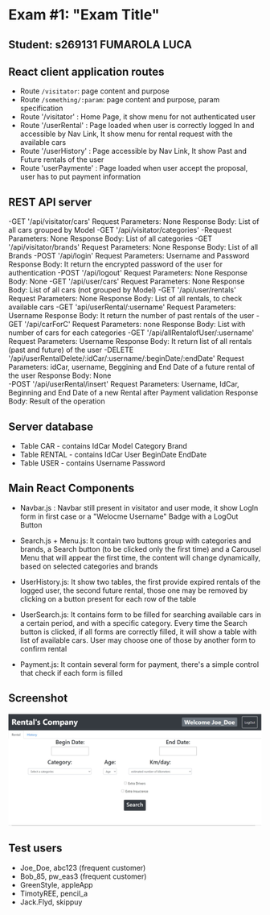 # Exam #1: "Exam Title"
## Student: s269131 FUMAROLA LUCA

## React client application routes

- Route `/visitator`: page content and purpose
- Route `/something/:param`: page content and purpose, param specification
- Route '/visitator' : Home Page, it show menu for not authenticated user
- Route '/userRental' : Page loaded when user is correctly logged In and accessible by Nav Link, It show menu for rental request with the available cars
- Route '/userHistory' : Page accessible by Nav Link, It show Past and Future rentals of the user
- Route 'userPaymente' :  Page loaded when user accept the proposal, user has to put payment information  

## REST API server

-GET '/api/visitator/cars' 
Request Parameters: None
Response Body: List of all cars grouped by Model
-GET '/api/visitator/categories'
-Request Parameters: None
Response Body: List of all categories
-GET '/api/visitator/brands'
Request Parameters: None
Response Body: List of all Brands
-POST '/api/login'
Request Parameters: Username and Password 
Response Body:	It return the encrypted password of the user for authentication
-POST '/api/logout'
Request Parameters: None
Response Body: None
-GET '/api/user/cars' 
Request Parameters: None
Response Body: List of all cars (not grouped by Model)
-GET '/api/user/rentals'
Request Parameters: None
Response Body: List of all rentals, to check available cars
-GET 'api/userRental/:username'
Request Parameters: Username
Response Body: It return the number of past rentals of the user
-GET '/api/carForC'
Request Parameters: none
Response Body: List with number of cars for each categories
-GET '/api/allRentalofUser/:username'
Request Parameters: Username
Response Body: It return list of all rentals (past and future) of the user
-DELETE '/api/userRentalDelete/:idCar/:username/:beginDate/:endDate' 
Request Parameters: idCar, username, Beggining and End Date of a future rental of the user
Response Body: None               
-POST '/api/userRental/insert'
Request Parameters: Username, IdCar, Beginning and End Date of a new Rental after Payment validation
Response Body: Result of the operation

## Server database

- Table CAR - contains IdCar Model Category Brand
- Table RENTAL - contains IdCar User BeginDate EndDate
- Table USER - contains Username Password

## Main React Components



- Navbar.js : Navbar still present in visitator and user mode, it show LogIn form in first case or a "Welocme Username" Badge with a LogOut Button

- Search.js + Menu.js: It contain two buttons group with categories and brands, a Search button (to be clicked only the first time) and a Carousel
		       Menu that will appear the first time, the content will change dynamically, based on selected categories and brands

- UserHistory.js: It show two tables, the first provide expired rentals of the logged user, the second future rental, those one may be removed by
		  clicking on a button present for each row of the table

- UserSearch.js:  It contains form to be filled for searching available cars in a certain period, and with a specific category.
		  Every time the Search button is clicked, if all forms are correctly filled, it will show a table with list of available cars.
		  User may choose one of those by another form to confirm rental

- Payment.js:	  It contain several form for payment, there's a simple control that check if each form is filled



## Screenshot

![Configurator Screenshot](./img/screenshot.jpg)

## Test users

* Joe_Doe, abc123 (frequent customer)
* Bob_85, pw_eas3 (frequent customer)
* GreenStyle, appleApp
* TimotyREE, pencil_a
* Jack.Flyd, skippuy                          
